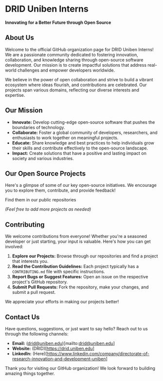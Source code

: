 # DRID Uniben Interns

**Innovating for a Better Future through Open Source**

## About Us

Welcome to the official GitHub organization page for DRID Uniben Interns! We are a passionate community dedicated to fostering innovation, collaboration, and knowledge sharing through open-source software development. Our mission is to create impactful solutions that address real-world challenges and empower developers worldwide.

We believe in the power of open collaboration and strive to build a vibrant ecosystem where ideas flourish, and contributions are celebrated. Our projects span various domains, reflecting our diverse interests and expertise.

## Our Mission

- **Innovate:** Develop cutting-edge open-source software that pushes the boundaries of technology.
- **Collaborate:** Foster a global community of developers, researchers, and enthusiasts to work together on meaningful projects.
- **Educate:** Share knowledge and best practices to help individuals grow their skills and contribute effectively to the open-source landscape.
- **Impact:** Create solutions that have a positive and lasting impact on society and various industries.

## Our Open Source Projects

Here's a glimpse of some of our key open-source initiatives. We encourage you to explore them, contribute, and provide feedback!

Find them in our public repositories

*(Feel free to add more projects as needed)*

## Contributing

We welcome contributions from everyone! Whether you're a seasoned developer or just starting, your input is valuable. Here's how you can get involved:

1.  **Explore our Projects:** Browse through our repositories and find a project that interests you.
2.  **Read the Contribution Guidelines:** Each project typically has a `CONTRIBUTING.md` file with specific instructions.
3.  **Report Bugs or Suggest Features:** Open an issue on the respective project's GitHub repository.
4.  **Submit Pull Requests:** Fork the repository, make your changes, and submit a pull request.

We appreciate your efforts in making our projects better!

## Contact Us

Have questions, suggestions, or just want to say hello? Reach out to us through the following channels:

*   **Email:** (drid@uniben.edu)[mailto:drid@uniben.edu]
*   **Website:** (DRID)[https://drid.uniben.edu]
*   **LinkedIn:** (Here)[https://www.linkedin.com/company/directorate-of-research-innovation-and-development-uniben]

Thank you for visiting our GitHub organization! We look forward to building amazing things together.
